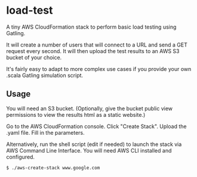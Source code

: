 # load-test

A tiny AWS CloudFormation stack to perform basic load testing using Gatling.

It will create a number of users that will connect to a URL and send a GET request every second. It will then upload the test results to an AWS S3 bucket of your choice.

It's fairly easy to adapt to more complex use cases if you provide your own .scala Gatling simulation script.

## Usage

You will need an S3 bucket. (Optionally, give the bucket public view permissions to view the results html as a static website.)

Go to the AWS CloudFormation console. Click "Create Stack". Upload the .yaml file. Fill in the parameters.

Alternatively, run the shell script (edit if needed) to launch the stack via AWS Command Line Interface. You will need AWS CLI installed and configured.

    $ ./aws-create-stack www.google.com
